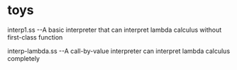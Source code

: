 toys
====



  interp1.ss --A basic interpreter that can interpret lambda calculus without first-class function


  interp-lambda.ss --A call-by-value interpreter can interpret lambda calculus completely
